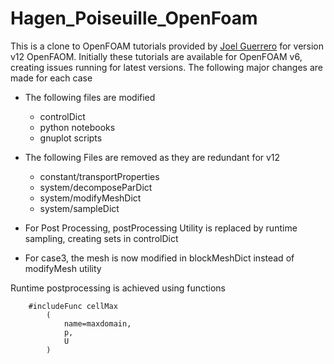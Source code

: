 # Hagen_Poiseuille_OpenFoam

This is a clone to OpenFOAM tutorials provided by [Joel Guerrero](https://wiki.openfoam.com/Hagen_Poiseuille_by_Joel_Guerrero) for version v12 OpenFAOM.
Initially these tutorials are available for OpenFOAM v6, creating issues running for latest versions. The following major changes are made for each case

* The following files are modified

  * controlDict
  * python notebooks
  * gnuplot scripts
  
* The following Files are removed as they are redundant for v12

  * constant/transportProperties
  * system/decomposeParDict
  * system/modifyMeshDict
  * system/sampleDict
  
* For Post Processing, postProcessing Utility is replaced by runtime sampling, creating sets in controlDict
* For case3, the mesh is now modified in blockMeshDict instead of modifyMesh utility

Runtime postprocessing is achieved using functions

```
    #includeFunc cellMax
        (
            name=maxdomain,
            p,
            U
        )
```
